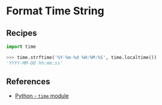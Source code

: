 # Format Time String

## Recipes

```python
import time

>>> time.strftime('%Y-%m-%d %H:%M:%S', time.localtime())
'YYYY-MM-DD hh:mm:ss'
```

## References

- [Python - `time` module](https://docs.python.org/3/library/time.html)
